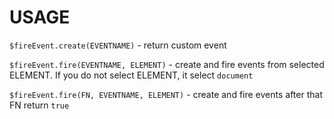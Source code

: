 USAGE
=====

```$fireEvent.create(EVENTNAME)``` - return custom event

```$fireEvent.fire(EVENTNAME, ELEMENT)``` - create and fire events from selected ELEMENT. If you do not select ELEMENT, it select ```document```

```$fireEvent.fire(FN, EVENTNAME, ELEMENT)``` - create and fire events after that FN return ```true```

